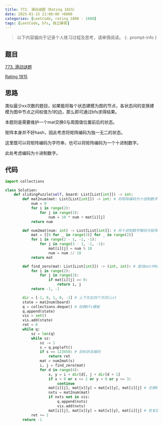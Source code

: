 ```yaml
---
title: 773. 滑动谜题（Rating 1815）
date: 2025-01-15 21:00:00 +0800
categories: [LeetCode, rating 1800 - 1900]
tags: [LeetCode, bfs, 独立解答]
---
```


> 以下内容偏向于记录个人练习过程及思考，请审慎阅读。
{: .prompt-info }

## 题目

[773. 滑动谜题](https://leetcode.cn/problems/sliding-puzzle)

[Rating 1815](https://zerotrac.github.io/leetcode_problem_rating/#/)

## 思路

类似最少xx次数的题目，如果能将每个状态建模为图的节点，各状态间的变换建模为图中节点之间权值为1的边，那么即可通过bfs求得结果。

本题则是需要维护一个mat交换0与周围值位置前后的状态。

矩阵本身并不好hash，因此考虑将矩阵编码为独一无二的状态。

这里既可以将矩阵编码为字符串，也可以将矩阵编码为一个十进制数字。

此处考虑编码为十进制数字。

## 代码

```python
import collections

class Solution:
    def slidingPuzzle(self, board: List[List[int]]) -> int:
        def mat2num(mat: List[List[int]]) -> int: # 将矩阵编码为十进制数字
            num = 0
            for i in range(2):
                for j in range(3):
                    num = 10 * num + mat[i][j]
            return num

        def num2mat(num: int) -> List[List[int]]: # 将十进制数字解码为矩阵
            mat = [[0 for _ in range(3)] for _ in range(2)]
            for i in range(2 - 1, -1, -1):
                for j in range(3 - 1, -1, -1):
                    mat[i][j] = num % 10
                    num = num // 10
            return mat

        def find_zero(mat: List[List[int]]) -> (int, int): # 查找mat中0的位置
            for i in range(2):
                for j in range(3):
                    if mat[i][j] == 0:
                        return i, j
            return -1, -1

        dir = [-1, 0, 1, 0, -1] # 上下左右四个方向list
        state = mat2num(board)
        q = collections.deque() # 经典bfs模板
        q.append(state)
        vis = set()
        vis.add(state)
        ret = 0
        while q:
            sz = len(q)
            while sz:
                sz -= 1
                s = q.popleft()
                if s == 123450: # 目标状态编码
                    return ret
                mat = num2mat(s)
                i, j = find_zero(mat)
                for d in range(4):
                    x, y = i + dir[d], j + dir[d + 1]
                    if x < 0 or x >= 2 or y < 0 or y >= 3:
                        continue
                    mat[i][j], mat[x][y] = mat[x][y], mat[i][j] # 交换0与其周围值的位置
                    nxts = mat2num(mat)
                    if nxts not in vis:
                        q.append(nxts)
                        vis.add(nxts)
                    mat[i][j], mat[x][y] = mat[x][y], mat[i][j] # 恢复回来
            ret += 1
        return -1
```